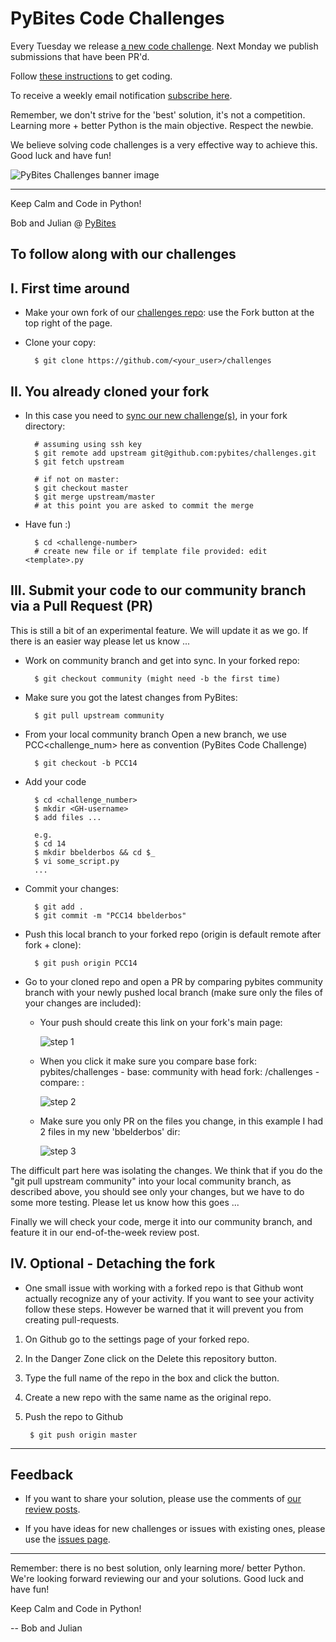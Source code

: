 # PyBites Code Challenges

Every Tuesday we release [a new code challenge](https://pybit.es/pages/challenges.html). Next Monday we publish submissions that have been PR'd. 

Follow [these instructions](https://github.com/pybites/challenges/blob/master/INSTALL.md) to get coding.

To receive a weekly email notification [subscribe here](https://pybites-notifier.herokuapp.com).

Remember, we don't strive for the 'best' solution, it's not a competition.  Learning more + better Python is the main objective. Respect the newbie.

We believe solving code challenges is a very effective way to achieve this. Good luck and have fun!

![PyBites Challenges banner image](pybites-challenges.png)

---

Keep Calm and Code in Python!

Bob and Julian @ [PyBites](http://pybit.es)

## To follow along with our challenges

## I. First time around

* Make your own fork of our [challenges repo](https://github.com/pybites/challenges): use the Fork button at the top right of the page.

* Clone your copy:

		$ git clone https://github.com/<your_user>/challenges

## II. You already cloned your fork

* In this case you need to [sync our new challenge(s)](https://help.github.com/articles/syncing-a-fork/), in your fork directory:

		# assuming using ssh key
		$ git remote add upstream git@github.com:pybites/challenges.git
		$ git fetch upstream

		# if not on master:
		$ git checkout master
		$ git merge upstream/master
		# at this point you are asked to commit the merge

* Have fun :)

		$ cd <challenge-number>
		# create new file or if template file provided: edit <template>.py 

## III. Submit your code to our community branch via a Pull Request (PR)

This is still a bit of an experimental feature. We will update it as we go. If there is an easier way please let us know ...

* Work on community branch and get into sync. In your forked repo:

		$ git checkout community (might need -b the first time)

* Make sure you got the latest changes from PyBites:

		$ git pull upstream community

* From your local community branch Open a new branch, we use PCC<challenge_num> here as convention (PyBites Code Challenge)

		$ git checkout -b PCC14

* Add your code

		$ cd <challenge_number>
		$ mkdir <GH-username>
		$ add files ...
		
		e.g.
		$ cd 14
		$ mkdir bbelderbos && cd $_
		$ vi some_script.py
		...

* Commit your changes:
	
		$ git add .
		$ git commit -m "PCC14 bbelderbos"

* Push this local branch to your forked repo (origin is default remote after fork + clone):

		$ git push origin PCC14

* Go to your cloned repo and open a PR by comparing pybites community branch with your newly pushed local branch (make sure only the files of your changes are included):

	* Your push should create this link on your fork's main page:

		![step 1](PR1.png)

	* When you click it make sure you compare base fork: pybites/challenges - base: community with head fork: <username>/challenges - compare: <your-branch>:

		![step 2](PR2.png)

	* Make sure you only PR on the files you change, in this example I had 2 files in my new 'bbelderbos' dir:

		![step 3](PR3.png)

The difficult part here was isolating the changes. We think that if you do the "git pull upstream community" into your local community branch, as described above, you should see only your changes, but we have to do some more testing. Please let us know how this goes ...

Finally we will check your code, merge it into our community branch, and feature it in our end-of-the-week review post. 

## IV. Optional - Detaching the fork

* One small issue with working with a forked repo is that Github wont actually recognize any of your activity. If you want to see your activity follow these steps. However be warned that it will prevent you from creating pull-requests.

1. On Github go to the settings page of your forked repo.
2. In the Danger Zone click on the Delete this repository button.
3. Type the full name of the repo in the box and click the button.
4. Create a new repo with the same name as the original repo.
5. Push the repo to Github

		$ git push origin master

---

## Feedback

* If you want to share your solution, please use the comments of [our review posts](http://pybit.es/pages/challenges.html).

* If you have ideas for new challenges or issues with existing ones, please use the [issues page](https://github.com/pybites/challenges/issues).

---

Remember: there is no best solution, only learning more/ better Python. We're looking forward reviewing our and your solutions.
Good luck and have fun!

Keep Calm and Code in Python!

-- Bob and Julian
